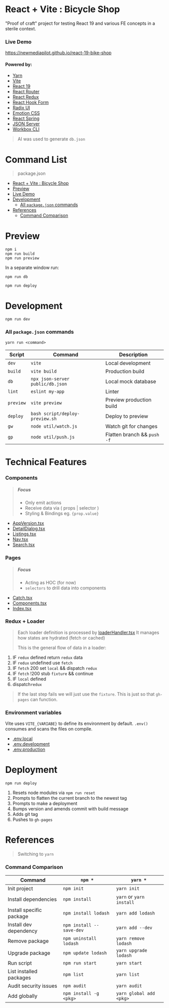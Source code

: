 # React + Vite : Bicycle Shop

"Proof of craft" project for testing React 19 and various FE
concepts in a sterile context.

### Live Demo

https://newmediapilot.github.io/react-19-bike-shop

#### Powered by:

- [Yarn](https://yarnpkg.com/)
- [Vite](https://vite.dev/)
- [React 19](https://react.dev/learn/build-a-react-app-from-scratch)
- [React Router](https://api.reactrouter.com/v7/functions/react_router.createBrowserRouter.html)
- [React Redux](https://react-redux.js.org/introduction/getting-started)
- [React Hook Form](https://react-hook-form.com)
- [Radix UI](https://www.radix-ui.com/)
- [Emotion CSS](https://emotion.sh/)
- [React Spring](https://www.react-spring.dev/)
- [JSON Server](https://www.npmjs.com/package/json-server)
- [Workbox CLI](https://developer.chrome.com/docs/workbox/)

> AI was used to generate `db.json`

# Command List

> package.json
- [React + Vite : Bicycle Shop](#react--vite--bicycle-shop)
- [Preview](#preview)
- [Live Demo](#live-demo)
- [Development](#development)
  - [All `package.json` commands](#all-packagejson-commands)
- [References](#references)
  - [Command Comparison](#command-comparison)

# Preview

```
npm i
npm run build
npm run preview
```

In a separate window run:
```
npm run db
```

```
npm run deploy
```

# Development

```
npm run dev
```

### All `package.json` commands

`yarn run <command>`

| **Script**   | **Command**                                 | **Description**               |
|--------------|---------------------------------------------|-------------------------------|
| `dev`        | `vite`                                      | Local development             |
| `build`      | `vite build`                                | Production build              |
| `db`         | `npx json-server public/db.json`            | Local mock database           |
| `lint`       | `eslint my-app`                             | Linter                        |
| `preview`    | `vite preview`                              | Preview production build      |
| `deploy`     | `bash script/deploy-preview.sh`             | Deploy to preview             |
| `gw`         | `node util/watch.js`                        | Watch git for changes         |
| `gp`         | `node util/push.js`                         | Flatten branch && `push -f`   |

# Technical Features

### Components

> ##### Focus
> - Only emit actions
> - Receive data via ( props | selector )
> - Styling & Bindings eg. `{prop.value}`

- [AppVersion.tsx](src/components/AppVersion.tsx)
- [DetailDialog.tsx](src/components/DetailDialog.tsx)
- [Listings.tsx](src/components/Listings.tsx)
- [Nav.tsx](src/components/Nav.tsx)
- [Search.tsx](src/components/Search.tsx)

### Pages

> ##### Focus
> - Acting as HOC (for now)
> - `selectors` to drill data into components

- [Catch.tsx](src/pages/Catch.tsx)
- [Components.tsx](src/pages/Components.tsx)
- [Index.tsx](src/pages/Index.tsx)

### Redux + Loader

> Each loader definition is processed by [loaderHandler.tsx](src/loaders/loaderHandler.ts)
> It manages how states are hydrated (fetch or cached)
>
> This is the general flow of data in a loader:

1. IF `redux` defined return `redux` data
1. IF `redux` undefined use `fetch`
1. IF `fetch` 200 set `local` && dispatch `redux`
1. IF `fetch` !200 stub `fixture` && continue
1. IF `local` defined
1. dispatch`redux`

> If the last step fails we will just use the `fixture`. 
> This is just so that `gh-pages` can function.

### Environment variables

Vite uses `VITE_{VARIABE}` to define its environment by default.
`.env()` consumes and scans the files on compile.

- [.env.local](.env.local)
- [.env.development](.env.development)
- [.env.production](.env.production)

# Deployment

`npm run deploy`

1. Resets node modules via `npm run reset`
1. Prompts to flatten the current branch to the newest tag
1. Prompts to make a deployment
1. Bumps version and amends commit with build message
1. Adds git tag
1. Pushes to `gh-pages`

# References

> Switching to `yarn`

### Command Comparison

| Command                      | `npm *`                   | `yarn *`                 |
|------------------------------|---------------------------|--------------------------|
| Init project                 | `npm init`                | `yarn init`              |
| Install dependencies         | `npm install`             | `yarn` or `yarn install` |
| Install specific package     | `npm install lodash`      | `yarn add lodash`        |
| Install dev dependency       | `npm install --save-dev`  | `yarn add --dev`         |
| Remove package               | `npm uninstall lodash`    | `yarn remove lodash`     |
| Upgrade package              | `npm update lodash`       | `yarn upgrade lodash`    |
| Run script                   | `npm run start`           | `yarn start`             |
| List installed packages      | `npm list`                | `yarn list`              |
| Audit security issues        | `npm audit`               | `yarn audit`             |
| Add globally                 | `npm install -g <pkg>`    | `yarn global add <pkg>`  |